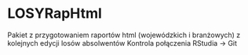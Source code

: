 # LOSYRapHtml
Pakiet z przygotowaniem raportów html (wojewódzkich i branżowych) z kolejnych edycji losów absolwentów
Kontrola połączenia RStudia -> Git